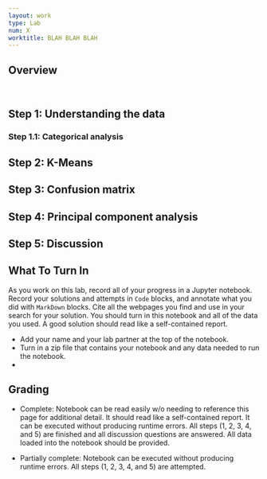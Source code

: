 ```yaml
---
layout: work
type: Lab
num: X
worktitle: BLAH BLAH BLAH
---
```


## Overview


<br />

## Step 1: Understanding the data


### Step 1.1: Categorical analysis


## Step 2: K-Means


## Step 3: Confusion matrix


## Step 4: Principal component analysis


## Step 5: Discussion


## What To Turn In

As you work on this lab, record all of your progress in a Jupyter notebook. Record your solutions and attempts in `Code` blocks, and annotate what you did with `MarkDown` blocks. Cite all the webpages you find and use in your search for your solution. You should turn in this notebook and all of the data you used. A good solution should read like a self-contained report.

* Add your name and your lab partner at the top of the notebook. 
* Turn in a zip file that contains your notebook and any data needed to run the notebook.
* []()


## Grading

* Complete: Notebook can be read easily w/o needing to reference this page for additional detail. It should read like a self-contained report. It can be executed without producing runtime errors. All steps (1, 2, 3, 4, and 5) are finished and all discussion questions are answered. All data loaded into the notebook should be provided.

* Partially complete: Notebook can be executed without producing runtime errors. All steps (1, 2, 3, 4, and 5) are attempted.
